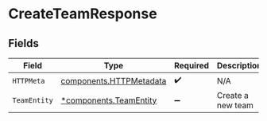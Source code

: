 # CreateTeamResponse


## Fields

| Field                                                              | Type                                                               | Required                                                           | Description                                                        |
| ------------------------------------------------------------------ | ------------------------------------------------------------------ | ------------------------------------------------------------------ | ------------------------------------------------------------------ |
| `HTTPMeta`                                                         | [components.HTTPMetadata](../../models/components/httpmetadata.md) | :heavy_check_mark:                                                 | N/A                                                                |
| `TeamEntity`                                                       | [*components.TeamEntity](../../models/components/teamentity.md)    | :heavy_minus_sign:                                                 | Create a new team                                                  |